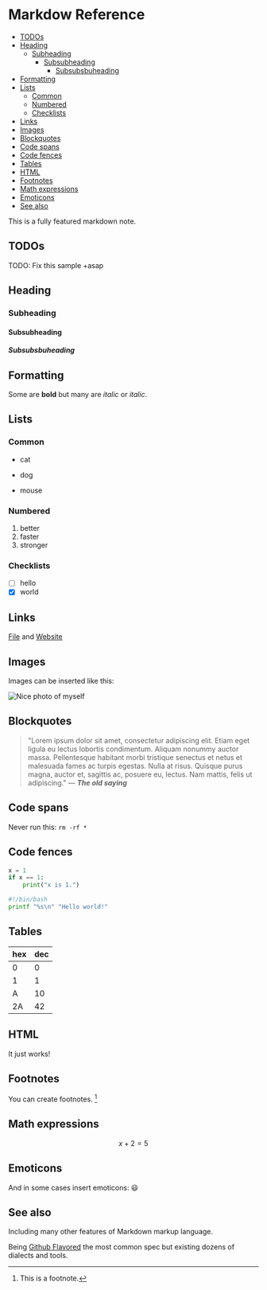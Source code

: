 # Markdow Reference

<!-- TOC GFM -->

* [TODOs](#todos)
* [Heading](#heading)
  * [Subheading](#subheading)
    * [Subsubheading](#subsubheading)
      * [Subsubsbuheading](#subsubsbuheading)
* [Formatting](#formatting)
* [Lists](#lists)
  * [Common](#common)
  * [Numbered](#numbered)
  * [Checklists](#checklists)
* [Links](#links)
* [Images](#images)
* [Blockquotes](#blockquotes)
* [Code spans](#code-spans)
* [Code fences](#code-fences)
* [Tables](#tables)
* [HTML](#html)
* [Footnotes](#footnotes)
* [Math expressions](#math-expressions)
* [Emoticons](#emoticons)
* [See also](#see-also)

<!-- /TOC -->

This is a fully featured markdown note.

## TODOs
TODO: Fix this sample +asap

## Heading
### Subheading
#### Subsubheading
##### Subsubsbuheading

## Formatting
Some are **bold** but many are *italic* or _italic_. 

## Lists
### Common
- cat
+ dog
* mouse

### Numbered
1. better
2. faster
3. stronger

### Checklists
- [ ] hello
- [x] world

## Links
[File](And_points_to_this.xyz) and [Website](https://localhost)

## Images
Images can be inserted like this:

![Nice photo of myself](nude298.JPG)

## Blockquotes
> "Lorem ipsum dolor sit amet, consectetur adipiscing elit. Etiam eget ligula eu lectus lobortis condimentum. Aliquam nonummy auctor massa. Pellentesque habitant morbi tristique senectus et netus et malesuada fames ac turpis egestas. Nulla at risus. Quisque purus magna, auctor et, sagittis ac, posuere eu, lectus. Nam mattis, felis ut adipiscing." — ***The old saying*** 

## Code spans
Never run this: `rm -rf *`

## Code fences
```python
x = 1
if x == 1:
    print("x is 1.")
```
```bash
#!/bin/bash
printf "%s\n" "Hello world!"
```

## Tables
| hex | dec |
| -   | -   |
| 0   | 0   |
| 1   | 1   |
| A   | 10  |
| 2A  | 42  |

## HTML
<p>It just works!</p>

## Footnotes
You can create footnotes. [^footnote]

[^footnote]: This is a footnote.

## Math expressions
$$
x+2=5
$$

## Emoticons
And in some cases insert emoticons: :smiley:

## See also
Including many other features of Markdown markup language.

Being [Github Flavored](https://github.github.com/gfm/) the most common spec but existing dozens of dialects and tools.
